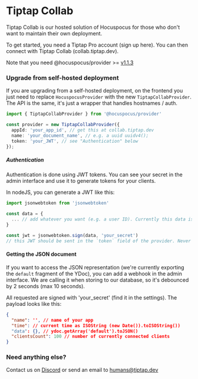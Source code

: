 # Tiptap Collab

Tiptap Collab is our hosted solution of Hocuspocus for those who don't want to maintain their own deployment.

To get started, you need a Tiptap Pro account (sign up here). You can then connect with Tiptap Collab (collab.tiptap.dev).

Note that you need @hocuspocus/provider >= [v1.1.3](https://github.com/ueberdosis/hocuspocus/releases/tag/v1.1.3)

### Upgrade from self-hosted deployment

If you are upgrading from a self-hosted deployment, on the frontend you just need to replace `HocuspocusProvider` with the new `TiptapCollabProvider`. The API is the same, it's just a wrapper that handles hostnames / auth.

```typescript
import { TiptapCollabProvider } from '@hocuspocus/provider'

const provider = new TiptapCollabProvider({
  appId: 'your_app_id', // get this at collab.tiptap.dev
  name: 'your_document_name', // e.g. a uuid uuidv4();
  token: 'your_JWT', // see "Authentication" below
});
```

##### Authentication

Authentication is done using JWT tokens. You can see your secret in the admin interface and use it to generate tokens for your clients.

In nodeJS, you can generate a JWT like this:

```typescript
import jsonwebtoken from 'jsonwebtoken'

const data = {
  ... // add whatever you want (e.g. a user ID). Currently this data is not used, but we're considering adding this to support per-document authentication.
}

const jwt = jsonwebtoken.sign(data, 'your_secret')
// this JWT should be sent in the `token` field of the provider. Never expose 'your_secret' to a frontend!
```

#### Getting the JSON document

If you want to access the JSON representation (we're currently exporting the `default` fragment of the YDoc), you can add a webhook in the admin interface. We are calling it when storing to our database, so it's debounced by 2 seconds (max 10 seconds).

All requested are signed with 'your_secret' (find it in the settings). The payload looks like this:

```json
{
  "name": '', // name of your app
  "time": // current time as ISOString (new Date()).toISOString())
  "data": {}, // ydoc.getArray('default').toJSON()
  "clientsCount": 100 // number of currently connected clients
}
```

### Need anything else?

Contact us on [Discord](http://localhost/discord) or send an email to humans@tiptap.dev

